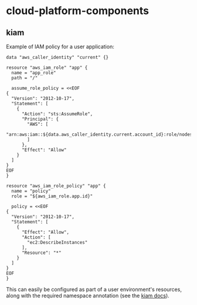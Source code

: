 # cloud-platform-components

## kiam

Example of IAM policy for a user application:

```hcl
data "aws_caller_identity" "current" {}

resource "aws_iam_role" "app" {
  name = "app_role"
  path = "/"

  assume_role_policy = <<EOF
{
  "Version": "2012-10-17",
  "Statement": [
    {
      "Action": "sts:AssumeRole",
      "Principal": {
        "AWS": [
          "arn:aws:iam::${data.aws_caller_identity.current.account_id}:role/nodes.${data.terraform_remote_state.cluster.cluster_domain_name}"
        ]
      },
      "Effect": "Allow"
    }
  ]
}
EOF
}

resource "aws_iam_role_policy" "app" {
  name = "policy"
  role = "${aws_iam_role.app.id}"

  policy = <<EOF
{
  "Version": "2012-10-17",
  "Statement": [
    {
      "Effect": "Allow",
      "Action": [
        "ec2:DescribeInstances"
      ],
      "Resource": "*"
    }
  ]
}
EOF
}
```

This can easily be configured as part of a user environment's resources, along with the required namespace annotation (see the [kiam docs](https://github.com/uswitch/kiam#overview)).
